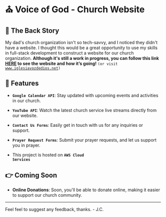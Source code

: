 # ⛪️ Voice of God - Church Website

## 📕 The Back Story

My dad's church organization isn't so tech-savvy, and I noticed they didn't have a website. I thought this would be a great opportunity to use my skills in full-stack development to construct a website for our church organization. <strong>Although it's still a work in progress, you can follow this link [HERE](https://www.iglesiavozdedios.net) to see the website and how it’s going!</strong> <code>(or visit www.iglesiavozdedios.net)</code>

## 🌟 Features

- <code>**Google Calendar API**</code>: Stay updated with upcoming events and activities in our church.
  
- <code>**YouTube API**</code>: Watch the latest church service live streams directly from our website.
  
- <code>**Contact Us Forms**</code>: Easily get in touch with us for any inquiries or support.
  
- <code>**Prayer Request Forms**</code>: Submit your prayer requests, and let us support you in prayer.

- This project is hosted on <code>**AWS Cloud Services**</code>

## 👉 Coming Soon

- **Online Donations**: Soon, you'll be able to donate online, making it easier to support our church community.

---

Feel feel to suggest any feedback, thanks. - J.C. 
